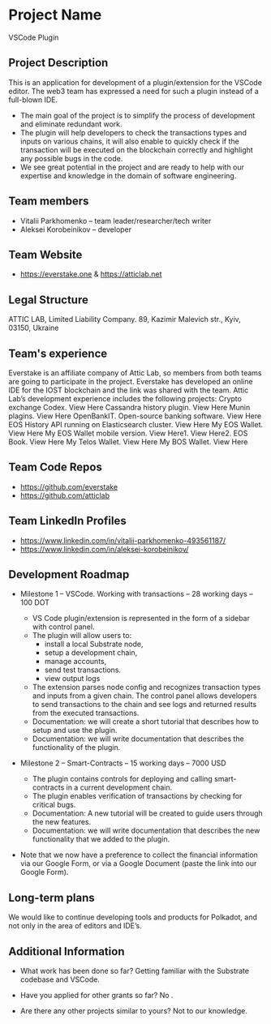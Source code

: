 # Project Name
VSCode Plugin

## Project Description
This is an application for development of a plugin/extension for the VSCode editor. The web3 team has expressed a need for such a plugin instead of a full-blown IDE.

* The main goal of the project is to simplify the process of development and eliminate redundant work.
* The plugin will help developers to check the transactions types and inputs on various chains, it will also enable to quickly check if the transaction will be executed on the blockchain correctly and highlight any possible bugs in the code.
* We see great potential in the project and are ready to help with our expertise and knowledge in the domain of software engineering.

## Team members
* Vitalii Parkhomenko – team leader/researcher/tech writer
* Aleksei Korobeinikov – developer

## Team Website
* https://everstake.one & https://atticlab.net  

## Legal Structure 
ATTIC LAB, Limited Liability Company. 89, Kazimir Malevich str., Kyiv, 03150, Ukraine

## Team's experience
Everstake is an affiliate company of Attic Lab, so members from both teams are going to participate in the project.
Everstake has developed an online IDE for the IOST blockchain and the link was shared with the team.
Attic Lab’s development experience includes the following projects:
Crypto exchange Codex. View Here
Cassandra history plugin. View Here
Munin plagins. View Here
OpenBankIT. Open-source banking software. View Here
EOS History API running on Elasticsearch cluster. View Here
My EOS Wallet.  View Here
My EOS Wallet mobile version. View Here1. View Here2.
EOS Book. View Here
My Telos Wallet. View Here
My BOS Wallet. View Here


## Team Code Repos
* https://github.com/everstake
* https://github.com/atticlab

## Team LinkedIn Profiles
* https://www.linkedin.com/in/vitalii-parkhomenko-493561187/
* https://www.linkedin.com/in/aleksei-korobeinikov/

## Development Roadmap

*  Milestone 1 – VSCode. Working with transactions – 28 working days – 100 DOT
   *  VS Code plugin/extension is represented in the form of a sidebar with control panel. 
   *  The plugin will allow users to:
      *  install a local Substrate node,
      *  setup a development chain,
      *  manage accounts,
      *  send test transactions.
      *  view output logs
   *  The extension parses node config and recognizes transaction types and inputs from a given chain. The control panel allows developers to send transactions to the chain and see logs and returned results from the executed transactions.
   *  Documentation: we will create a short tutorial that describes how to setup and use the plugin.
   *  Documentation: we will write documentation that describes the functionality of the plugin.

 
 
*  Milestone 2 – Smart-Contracts – 15 working days – 7000 USD
   *  The plugin contains controls for deploying and calling smart-contracts in a current development chain. 
   *  The plugin enables verification of transactions by checking for critical bugs.
   *  Documentation: A new tutorial will be created to guide users through the new features.
   *  Documentation: we will write documentation that describes the new functionality that we added to the plugin.

* Note that we now have a preference to collect the financial information via our Google Form, or via a Google Document (paste the link into our Google Form).




## Long-term plans
We would like to continue developing tools and products for Polkadot, and not only in the area of editors and IDE’s.


## Additional Information


* What work has been done so far?
Getting familiar with the Substrate codebase and VSCode.

* Have you applied for other grants so far?
No .

* Are there any other projects similar to yours? 
Not to our knowledge.
